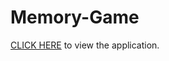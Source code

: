# Memory-Game

<a href=https://michaelsatumba.github.io/Memory-Game/>CLICK HERE</a> to view the application.
